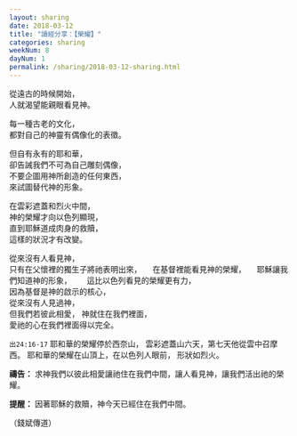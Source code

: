 ```yaml
---
layout: sharing
date: 2018-03-12
title: "讀經分享：【榮耀】"
categories: sharing
weekNum: 8
dayNum: 1
permalink: /sharing/2018-03-12-sharing.html
---
```


從遠古的時候開始，          
人就渴望能親眼看見神。     

每一種古老的文化，          
都對自己的神靈有偶像化的表徵。       

但自有永有的耶和華，    
卻告誡我們不可為自己雕刻偶像，              
不要企圖用神所創造的任何東西，   
來試圖替代神的形象。    

在雲彩遮蓋和烈火中間，        
神的榮耀才向以色列顯現，          
直到耶穌道成肉身的救贖，    
這樣的狀況才有改變。       

從來沒有人看見神，            
只有在父懷裡的獨生子將祂表明出來，                 
在基督裡能看見神的榮耀，                    
耶穌讓我們知道神的形象，                        
這比以色列看見的榮耀更有力，                 
因為基督是神的啟示的核心，                 
從來沒有人見過神，             
但我們若彼此相愛， 
神就住在我們裡面，                 
愛祂的心在我們裡面得以完全。

`出24:16-17` 耶和華的榮耀停於西奈山，
雲彩遮蓋山六天，第七天他從雲中召摩西。
耶和華的榮耀在山頂上，在以色列人眼前，
形狀如烈火。

**禱告：**
求神我們以彼此相愛讓祂住在我們中間，讓人看見神，讓我們活出祂的榮耀。

**提醒：**
因著耶穌的救贖，神今天已經住在我們中間。

（錢斌傳道）
